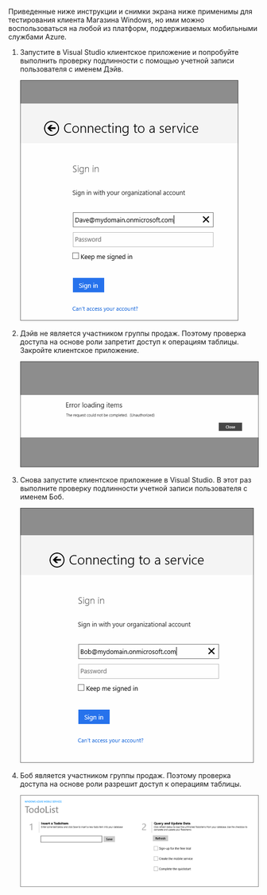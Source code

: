 ﻿
Приведенные ниже инструкции и снимки экрана ниже применимы для тестирования клиента Магазина Windows, но ими можно воспользоваться на любой из платформ, поддерживаемых мобильными службами Azure. 

1. Запустите в Visual Studio клиентское приложение и попробуйте выполнить проверку подлинности с помощью учетной записи пользователя с именем Дэйв. 

    ![](./media/mobile-services-aad-rbac-test-app/dave-login.png)

2. Дэйв не является участником группы продаж. Поэтому проверка доступа на основе роли запретит доступ к операциям таблицы. Закройте клиентское приложение.

    ![](./media/mobile-services-aad-rbac-test-app/unauthorized.png)

3. Снова запустите клиентское приложение в Visual Studio. В этот раз выполните проверку подлинности учетной записи пользователя с именем Боб.

    ![](./media/mobile-services-aad-rbac-test-app/bob-login.png)

4. Боб является участником группы продаж. Поэтому проверка доступа на основе роли разрешит доступ к операциям таблицы.

    ![](./media/mobile-services-aad-rbac-test-app/success.png)



<!--HONumber=42-->
